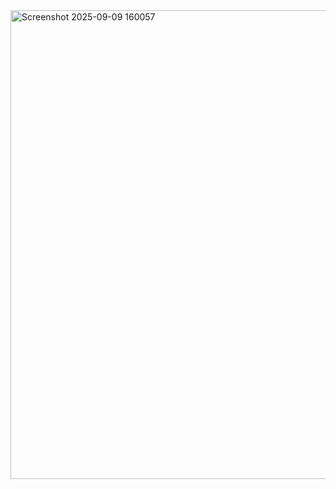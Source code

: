 <img width="1331" height="750" alt="Screenshot 2025-09-09 160057" src="https://github.com/user-attachments/assets/8f20f9ce-50d3-4bc9-8cf9-1cfad1401405" />
